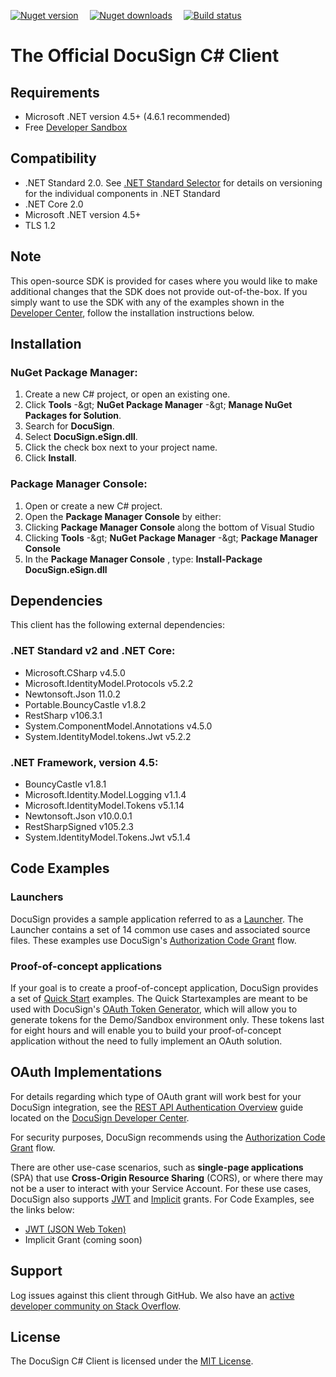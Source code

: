 [![Nuget version][nuget-image]][nuget-url]  
[![Nuget downloads][downloads-image]][downloads-url]  
[![Build status][appveyor-image]][appveyor-url]

# The Official DocuSign C# Client

## Requirements

- Microsoft .NET version 4.5+ (4.6.1 recommended)
- Free [Developer Sandbox](https://go.docusign.com/sandbox/productshot/?elqCampaignId=16531)

## Compatibility

- .NET Standard 2.0. See [.NET Standard Selector](http://immo.landwerth.net/netstandard-versions/) for details on versioning for the individual components in .NET Standard
- .NET Core 2.0
- Microsoft .NET version 4.5+
- TLS 1.2

## Note

This open-source SDK is provided for cases where you would like to make additional changes that the SDK does not provide out-of-the-box. If you simply want to use the SDK with any of the examples shown in the [Developer Center](https://developers.docusign.com/esign-rest-api/code-examples), follow the installation instructions below.

## Installation

### NuGet Package Manager:

1. Create a new C# project, or open an existing one.
2. Click **Tools** -\&gt; **NuGet Package Manager** -\&gt; **Manage NuGet Packages for Solution**.
3. Search for **DocuSign**.
4. Select **DocuSign.eSign.dll**.
5. Click the check box next to your project name.
6. Click **Install**.

### Package Manager Console:

1. Open or create a new C# project.
2. Open the **Package Manager Console** by either:
  1. Clicking **Package Manager Console** along the bottom of Visual Studio
  2. Clicking **Tools** -\&gt; **NuGet Package Manager** -\&gt; **Package Manager Console**
3. In the **Package Manager Console** , type: **Install-Package DocuSign.eSign.dll**

## Dependencies

This client has the following external dependencies:

### .NET Standard v2 and .NET Core:

- Microsoft.CSharp v4.5.0
- Microsoft.IdentityModel.Protocols v5.2.2
- Newtonsoft.Json 11.0.2
- Portable.BouncyCastle v1.8.2
- RestSharp v106.3.1
- System.ComponentModel.Annotations v4.5.0
- System.IdentityModel.tokens.Jwt v5.2.2


### .NET Framework, version 4.5:

- BouncyCastle v1.8.1
- Microsoft.Identity.Model.Logging v1.1.4
- Microsoft.IdentityModel.Tokens v5.1.14
- Newtonsoft.Json v10.0.0.1
- RestSharpSigned v105.2.3
- System.IdentityModel.Tokens.Jwt v5.1.4


## Code Examples

### Launchers

DocuSign provides a sample application referred to as a [Launcher](https://github.com/docusign/eg-03-csharp-auth-code-grant-core). The Launcher contains a set of 14 common use cases and associated source files. These examples use DocuSign&#39;s [Authorization Code Grant](https://developers.docusign.com/esign-rest-api/guides/authentication/oauth2-code-grant) flow.

### Proof-of-concept applications

If your goal is to create a proof-of-concept application, DocuSign provides a set of [Quick Start](https://developers.docusign.com/esign-rest-api/code-examples/quickstart-overview) examples. The Quick Startexamples are meant to be used with DocuSign&#39;s [OAuth Token Generator](https://developers.docusign.com/oauth-token-generator), which will allow you to generate tokens for the Demo/Sandbox environment only. These tokens last for eight hours and will enable you to build your proof-of-concept application without the need to fully implement an OAuth solution.

## OAuth Implementations

For details regarding which type of OAuth grant will work best for your DocuSign integration, see the [REST API Authentication Overview](https://developers.docusign.com/esign-rest-api/guides/authentication) guide located on the [DocuSign Developer Center](https://developers.docusign.com/).

For security purposes, DocuSign recommends using the [Authorization Code Grant](https://developers.docusign.com/esign-rest-api/guides/authentication/oauth2-code-grant) flow.

There are other use-case scenarios, such as  **single-page applications** (SPA) that use  **Cross-Origin Resource Sharing** (CORS), or where there may not be a user to interact with your Service Account. For these use cases, DocuSign also supports [JWT](https://developers.docusign.com/esign-rest-api/guides/authentication/oauth2-jsonwebtoken) and [Implicit](https://developers.docusign.com/esign-rest-api/guides/authentication/oauth2-implicit) grants. For Code Examples, see the links below:

- [JWT (JSON Web Token)](https://github.com/docusign/eg-01-csharp-jwt-core)
- Implicit Grant (coming soon)

## Support

Log issues against this client through GitHub. We also have an [active developer community on Stack Overflow](http://stackoverflow.com/questions/tagged/docusignapi).

## License

The DocuSign C# Client is licensed under the [MIT License](https://github.com/docusign/docusign-csharp-client/blob/master/LICENSE).


[nuget-image]: https://img.shields.io/nuget/v/DocuSign.eSign.dll.svg?style=flat
[nuget-url]: https://www.nuget.org/packages/DocuSign.eSign.dll
[downloads-image]: https://img.shields.io/nuget/dt/DocuSign.eSign.dll.svg?style=flat
[downloads-url]: https://www.nuget.org/packages/DocuSign.eSign.dll
[appveyor-image]:https://ci.appveyor.com/api/projects/status/m5a02n1vp3ma6qec?svg=true
[appveyor-url]:https://ci.appveyor.com/project/RajRele/docusign-csharp-client
